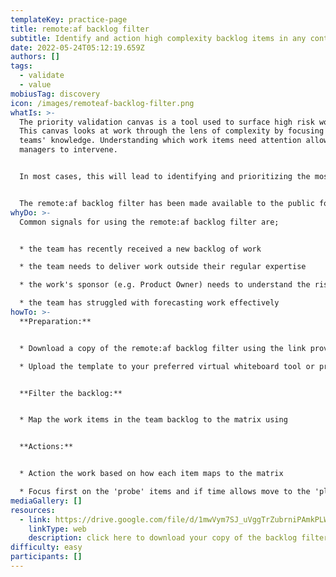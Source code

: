 ```yaml
---
templateKey: practice-page
title: remote:af backlog filter
subtitle: Identify and action high complexity backlog items in any context.
date: 2022-05-24T05:12:19.659Z
authors: []
tags:
  - validate
  - value
mobiusTag: discovery
icon: /images/remoteaf-backlog-filter.png
whatIs: >-
  The priority validation canvas is a tool used to surface high risk work items.
  This canvas looks at work through the lens of complexity by focusing on the
  teams' knowledge. Understanding which work items need attention allows
  managers to intervene.


  In most cases, this will lead to identifying and prioritizing the most unknown work higher in the backlog. Doing this will de-risk the backlog and improve predictability for the team. As with all remote:af patterns, the backlog filter is designed to be effective regardless of context and can be used across many types of teams.


  The remote:af backlog filter has been made available to the public for use. All copyright in the canvas is owned by Remote Agility Framework Pty Ltd and used under license.
whyDo: >-
  Common signals for using the remote:af backlog filter are;


  * the team has recently received a new backlog of work

  * the team needs to deliver work outside their regular expertise

  * the work's sponsor (e.g. Product Owner) needs to understand the risk profile of the work

  * the team has struggled with forecasting work effectively
howTo: >-
  **Preparation:**


  * Download a copy of the remote:af backlog filter using the link provided

  * Upload the template to your preferred virtual whiteboard tool or print it out for in person workshops 


  **Filter the backlog:**


  * Map the work items in the team backlog to the matrix using


  **Actions:**


  * Action the work based on how each item maps to the matrix

  * Focus first on the 'probe' items and if time allows move to the 'plan' items
mediaGallery: []
resources:
  - link: https://drive.google.com/file/d/1mwVym7SJ_uVggTrZubrniPAmkPLWVokq/view?usp=sharing
    linkType: web
    description: click here to download your copy of the backlog filter
difficulty: easy
participants: []
---
```

